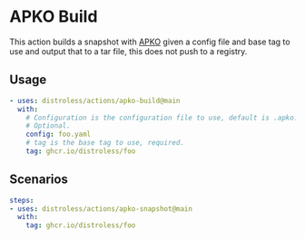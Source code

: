 # APKO Build

This action builds a snapshot with [APKO](https://github.com/chainguard-dev/apko)
given a config file and base tag to use and output that to a tar file, this does not push to a registry.

## Usage

```yaml
- uses: distroless/actions/apko-build@main
  with:
    # Configuration is the configuration file to use, default is .apko.yaml.
    # Optional.
    config: foo.yaml
    # tag is the base tag to use, required.
    tag: ghcr.io/distroless/foo
```

## Scenarios

```yaml
steps:
- uses: distroless/actions/apko-snapshot@main
  with:
    tag: ghcr.io/distroless/foo
```
